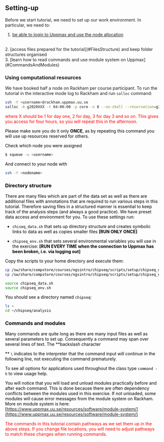 ## Setting-up  <a name="Setting-up">

Before we start tutorial, we need to set up our work environment. In particular, we need to:


1. [be able to login to Uppmax and use the node allocation](#UppmaxNode)
<br />
2. [access files prepared for the tutorial](#FilesStructure) and keep folder structures organised
<br />
3. [learn how to read commands and use module system on Uppmax](#CommandsAndModules)
<br />


### Using computational resources <a name="UppmaxNode"></a>

We have booked half a node on Rackham per course participant. To run the tutorial in the interactive mode log to Rackham and run `salloc` command:

```bash
ssh -Y <username>@rackham.uppmax.uu.se
salloc -A g2020XXX -t 04:00:00 -p core -n 8 --no-shell --reservation=g2020XXX_X
```
<font color='red'>where X should be 1 for day one, 2 for day, 3 for day 3 and so on. This gives you access for four hours, so you will repeat this in the afternoon.<font color='black'>

Please make sure you do it only **ONCE**, as by repeating this command you will use up resources reserved for others.


Check which node you were assigned
```bash
$ squeue -u <username>
```


And connect to your node with
```bash
ssh -Y <nodename>
```


### Directory structure <a name="FilesStructure"></a>

There are many files which are part of the data set as well as there are additional files with annotations that are required to run various steps in this tutorial. Therefore saving files in a structured manner is essential to keep track of the analysis steps (and always a good practice). We have preset data access and environment for you. To use these settings run:

* `chiseq_data.sh` that sets up directory structure and creates symbolic links to data as well as copies smaller files **[RUN ONLY ONCE]**

* `chipseq_env.sh` that sets several environmental variables you will use in the exercise: **[RUN EVERY TIME when the connection to Uppmax has been broken, i.e. via logging out]**

Copy the scripts to your home directory and execute them:


```bash
cp /sw/share/compstore/courses/ngsintro/chipseq/scripts/setup/chipseq_data.sh ./
cp /sw/share/compstore/courses/ngsintro/chipseq/scripts/setup/chipseq_env.sh ./

source chipseq_data.sh
source chipseq_env.sh
```

You should see a directory named `chipseq`:

```bash
ls ~
cd ~/chipseq/analysis
```


### Commands and modules <a name="CommandsAndModules"></a>

Many commands are quite long as there are many input files as well as several parameters to set up. Consequently a command may span over several lines of text. The **backslash character 
<!-- ("\\")**  -->
** `\`
indicates to the interpreter that the command input will continue in the following line, not executing the command prematurely.

To see all options for applications used throughout the class type `command -h` to view usage help.

You will notice that you will load and unload modules practically before and after each command. This is done because there are often dependency conflicts between the modules used in this exercise. If not unloaded, some modules will cause error messages from the module system on Rackham. More on module system is here: [https://www.uppmax.uu.se/resources/software/module-system/](https://www.uppmax.uu.se/resources/software/module-system/)

<font color='red'> The commands in this tutorial contain pathways as we set them up in the above steps. If you change file locations, you will need to adjust pathways to match these changes when running commands. </font>

